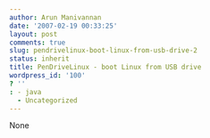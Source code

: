 ```yaml
---
author: Arun Manivannan
date: '2007-02-19 00:33:25'
layout: post
comments: true
slug: pendrivelinux-boot-linux-from-usb-drive-2
status: inherit
title: PenDriveLinux - boot Linux from USB drive
wordpress_id: '100'
? ''
: - java
  - Uncategorized
---
```


None

